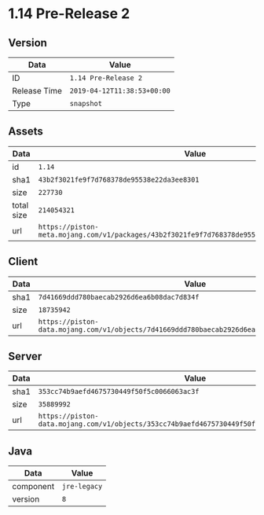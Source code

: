 # 1.14 Pre-Release 2

## Version

|**Data**        | **Value**                 |
|----------------|-------------------------|
| ID   | ```1.14 Pre-Release 2```   |
| Release Time   | ```2019-04-12T11:38:53+00:00```   |
| Type   | ```snapshot```   |

## Assets

|**Data**        | **Value**                 |
|----------------|-------------------------|
| id   | ```1.14```   |
| sha1   | ```43b2f3021fe9f7d768378de95538e22da3ee8301```   |
| size   | ```227730```   |
| total size  | ```214054321```  |
| url       | ```https://piston-meta.mojang.com/v1/packages/43b2f3021fe9f7d768378de95538e22da3ee8301/1.14.json``` |

## Client

|**Data**        | **Value**                 |
|----------------|-------------------------|
| sha1   | ```7d41669ddd780baecab2926d6ea6b08dac7d834f```   |
| size   | ```18735942```   |
| url       | ```https://piston-data.mojang.com/v1/objects/7d41669ddd780baecab2926d6ea6b08dac7d834f/client.jar``` |

## Server

|**Data**        | **Value**                 |
|----------------|-------------------------|
| sha1   | ```353cc74b9aefd4675730449f50f5c0066063ac3f```   |
| size   | ```35889992```   |
| url       | ```https://piston-data.mojang.com/v1/objects/353cc74b9aefd4675730449f50f5c0066063ac3f/server.jar``` |

## Java

|**Data**        | **Value**                 |
|----------------|-------------------------|
| component   | ```jre-legacy```   |
| version   | ```8```   |